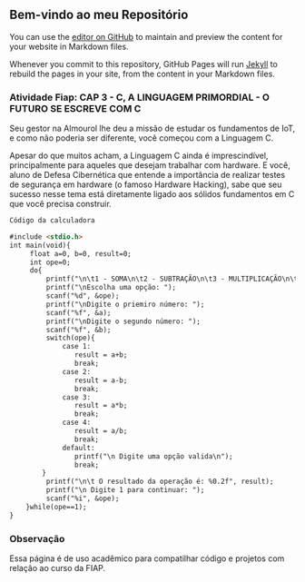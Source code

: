 ## Bem-vindo ao meu Repositório

You can use the [editor on GitHub](https://github.com/Messias2019/Calculadora/edit/gh-pages/index.md) to maintain and preview the content for your website in Markdown files.

Whenever you commit to this repository, GitHub Pages will run [Jekyll](https://jekyllrb.com/) to rebuild the pages in your site, from the content in your Markdown files.

### Atividade Fiap: CAP 3 - C, A LINGUAGEM PRIMORDIAL - O FUTURO SE ESCREVE COM C

Seu gestor na Almourol lhe deu a missão de estudar os fundamentos de IoT, e como não poderia ser diferente, você começou com a Linguagem C.

Apesar do que muitos acham, a Linguagem C ainda é imprescindível, principalmente para aqueles que desejam trabalhar com hardware. E você, aluno de Defesa Cibernética que entende a importância de realizar testes de segurança em hardware (o famoso Hardware Hacking), sabe que seu sucesso nesse tema está diretamente ligado aos sólidos fundamentos em C que você precisa construir.

```markdown
Código da calculadora

#include <stdio.h>
int main(void){
     float a=0, b=0, result=0;
     int ope=0;
     do{
         printf("\n\t1 - SOMA\n\t2 - SUBTRAÇÃO\n\t3 - MULTIPLICAÇÃO\n\t4 - DIVISÃO \n");
         printf("\nEscolha uma opção: ");
         scanf("%d", &ope);
         printf("\nDigite o priemiro número: ");
         scanf("%f", &a);
         printf("\nDigite o segundo número: ");
         scanf("%f", &b);
         switch(ope){
             case 1:
                result = a+b;
                break;
             case 2:
                result = a-b;
                break;
             case 3:
                result = a*b;
                break;
             case 4:
                result = a/b;
                break;
             default:
                printf("\n Digite uma opção valida\n");
                break;
        }
         printf("\n\t O resultado da operação é: %0.2f", result);
         printf("\n Digite 1 para continuar: ");
         scanf("%i", &ope);
    }while(ope==1);
}
```

### Observação

Essa página é de uso acadêmico para compatilhar código e projetos com relação ao curso da FIAP.
